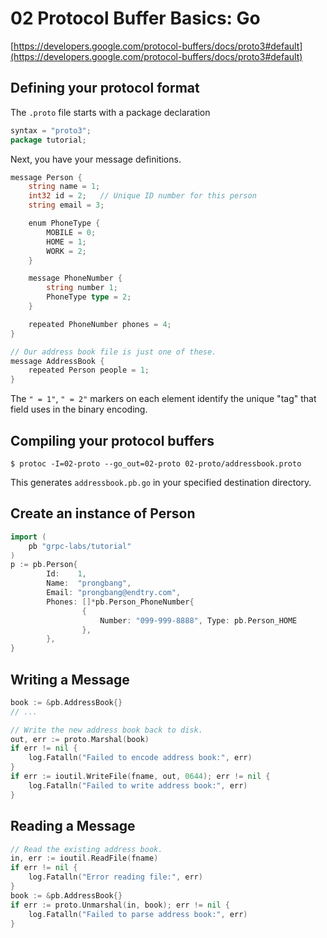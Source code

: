 # 02 Protocol Buffer Basics: Go
[https://developers.google.com/protocol-buffers/docs/proto3#default](https://developers.google.com/protocol-buffers/docs/proto3#default)

## Defining your protocol format

The `.proto` file starts with a package declaration

```go
syntax = "proto3";
package tutorial;
```

Next, you have your message definitions.
```go
message Person {
    string name = 1;
    int32 id = 2;   // Unique ID number for this person
    string email = 3;

    enum PhoneType {
        MOBILE = 0;
        HOME = 1;
        WORK = 2;
    }

    message PhoneNumber {
        string number 1;
        PhoneType type = 2;
    }

    repeated PhoneNumber phones = 4;
}

// Our address book file is just one of these.
message AddressBook {
    repeated Person people = 1;
}
```
The `" = 1"`, `" = 2"` markers on each element identify the unique "tag" that field uses in the binary encoding.

## Compiling your protocol buffers
```
$ protoc -I=02-proto --go_out=02-proto 02-proto/addressbook.proto
```
This generates `addressbook.pb.go` in your specified destination directory.

## Create an instance of Person
```go
import (
    pb "grpc-labs/tutorial"
)
p := pb.Person{
        Id:    1,
        Name:  "prongbang",
        Email: "prongbang@endtry.com",
        Phones: []*pb.Person_PhoneNumber{
                {
                    Number: "099-999-8888", Type: pb.Person_HOME
                },
        },
}
```

## Writing a Message
```go
book := &pb.AddressBook{}
// ...

// Write the new address book back to disk.
out, err := proto.Marshal(book)
if err != nil {
    log.Fatalln("Failed to encode address book:", err)
}
if err := ioutil.WriteFile(fname, out, 0644); err != nil {
    log.Fatalln("Failed to write address book:", err)
}
```

## Reading a Message
```go
// Read the existing address book.
in, err := ioutil.ReadFile(fname)
if err != nil {
    log.Fatalln("Error reading file:", err)
}
book := &pb.AddressBook{}
if err := proto.Unmarshal(in, book); err != nil {
    log.Fatalln("Failed to parse address book:", err)
}
```